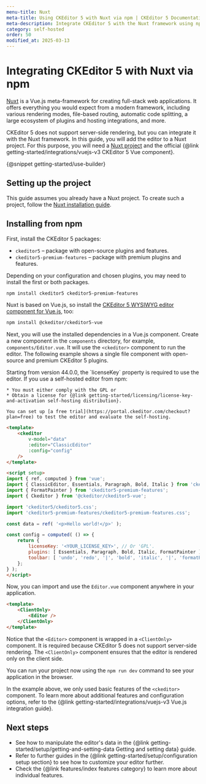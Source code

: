 ```yaml
---
menu-title: Nuxt
meta-title: Using CKEditor 5 with Nuxt via npm | CKEditor 5 Documentation
meta-description: Integrate CKEditor 5 with the Nuxt framework using npm.
category: self-hosted
order: 50
modified_at: 2025-03-13
---
```


# Integrating CKEditor 5 with Nuxt via npm

[Nuxt](https://nuxt.com/) is a Vue.js meta-framework for creating full-stack web applications. It offers everything you would expect from a modern framework, including various rendering modes, file-based routing, automatic code splitting, a large ecosystem of plugins and hosting integrations, and more.

CKEditor&nbsp;5 does not support server-side rendering, but you can integrate it with the Nuxt framework. In this guide, you will add the editor to a Nuxt project. For this purpose, you will need a [Nuxt project](https://nuxt.com/docs/getting-started/installation) and the official {@link getting-started/integrations/vuejs-v3 CKEditor&nbsp;5 Vue component}.

{@snippet getting-started/use-builder}

## Setting up the project

This guide assumes you already have a Nuxt project. To create such a project, follow the [Nuxt installation guide](https://nuxt.com/docs/getting-started/installation).

## Installing from npm

First, install the CKEditor 5 packages:

* `ckeditor5` &ndash; package with open-source plugins and features.
* `ckeditor5-premium-features` &ndash; package with premium plugins and features.

Depending on your configuration and chosen plugins, you may need to install the first or both packages.

```bash
npm install ckeditor5 ckeditor5-premium-features
```

Nuxt is based on Vue.js, so install the [CKEditor 5 WYSIWYG editor component for Vue.js](https://www.npmjs.com/package/@ckeditor/ckeditor5-vue), too:

```bash
npm install @ckeditor/ckeditor5-vue
```

Next, you will use the installed dependencies in a Vue.js component. Create a new component in the `components` directory, for example, `components/Editor.vue`. It will use the `<ckeditor>` component to run the editor. The following example shows a single file component with open-source and premium CKEditor&nbsp;5 plugins.

<info-box>
	Starting from version 44.0.0, the `licenseKey` property is required to use the editor. If you use a self-hosted editor from npm:

	* You must either comply with the GPL or
	* Obtain a license for {@link getting-started/licensing/license-key-and-activation self-hosting distribution}.

	You can set up [a free trial](https://portal.ckeditor.com/checkout?plan=free) to test the editor and evaluate the self-hosting.
</info-box>

```html
<template>
	<ckeditor
		v-model="data"
		:editor="ClassicEditor"
		:config="config"
	/>
</template>

<script setup>
import { ref, computed } from 'vue';
import { ClassicEditor, Essentials, Paragraph, Bold, Italic } from 'ckeditor5';
import { FormatPainter } from 'ckeditor5-premium-features';
import { Ckeditor } from '@ckeditor/ckeditor5-vue';

import 'ckeditor5/ckeditor5.css';
import 'ckeditor5-premium-features/ckeditor5-premium-features.css';

const data = ref( '<p>Hello world!</p>' );

const config = computed( () => {
	return {
		licenseKey: '<YOUR_LICENSE_KEY>', // Or 'GPL'.
		plugins: [ Essentials, Paragraph, Bold, Italic, FormatPainter ],
		toolbar: [ 'undo', 'redo', '|', 'bold', 'italic', '|', 'formatPainter' ]
	};
} );
</script>
```

Now, you can import and use the `Editor.vue` component anywhere in your application.

```html
<template>
	<ClientOnly>
		<Editor />
	</ClientOnly>
</template>
```

Notice that the `<Editor>` component is wrapped in a `<ClientOnly>` component. It is required because CKEditor&nbsp;5 does not support server-side rendering. The `<ClientOnly>` component ensures that the editor is rendered only on the client side.

You can run your project now using the `npm run dev` command to see your application in the browser.

In the example above, we only used basic features of the `<ckeditor>` component. To learn more about additional features and configuration options, refer to the {@link getting-started/integrations/vuejs-v3 Vue.js integration guide}.

## Next steps

* See how to manipulate the editor's data in the {@link getting-started/setup/getting-and-setting-data Getting and setting data} guide.
* Refer to further guides in the {@link getting-started/setup/configuration setup section} to see how to customize your editor further.
* Check the {@link features/index features category} to learn more about individual features.

